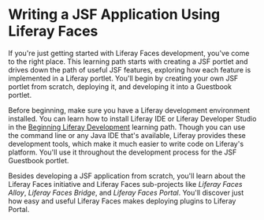 # Writing a JSF Application Using Liferay Faces [](id=writing-a-jsf-application-using-liferay-faces)

If you're just getting started with Liferay Faces development, you've come to
the right place. This learning path starts with creating a JSF portlet and
drives down the path of useful JSF features, exploring how each feature is
implemented in a Liferay portlet. You'll begin by creating your own JSF portlet
from scratch, deploying it, and developing it into a Guestbook portlet. 

Before beginning, make sure you have a Liferay development environment
installed. You can learn how to install Liferay IDE or Liferay Developer Studio
in the [Beginning Liferay Development](/develop/learning-paths/jsf/-/knowledge_base/6-2/beginning-liferay-development)
learning path. Though you can use the command line or any Java IDE that's
available, Liferay provides these development tools, which make it much easier
to write code on Liferay's platform. You'll use it throughout the development
process for the JSF Guestbook portlet. 

Besides developing a JSF application from scratch, you'll learn about the
Liferay Faces initiative and Liferay Faces sub-projects like *Liferay Faces
Alloy*, *Liferay Faces Bridge*, and *Liferay Faces Portal*. You'll discover just
how easy and useful Liferay Faces makes deploying plugins to Liferay Portal. 

